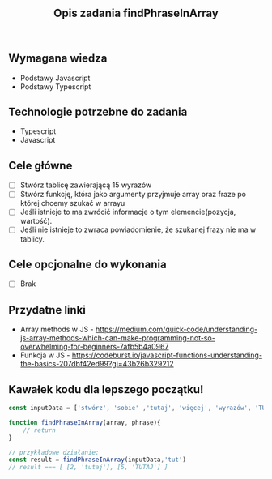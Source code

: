 <h2 align="center">Opis zadania findPhraseInArray </h2>

<br>

## Wymagana wiedza
- Podstawy Javascript
- Podstawy Typescript
 
## Technologie potrzebne do zadania

- Typescript
- Javascript

## Cele główne

* [ ] Stwórz tablicę zawierającą 15 wyrazów
* [ ] Stwórz funkcję, która jako argumenty przyjmuje array oraz fraze po której chcemy szukać w arrayu
* [ ] Jeśli istnieje to ma zwrócić informacje o tym elemencie(pozycja, wartość).
* [ ] Jeśli nie istnieje to zwraca powiadomienie, że szukanej frazy nie ma w tablicy.

## Cele opcjonalne do wykonania

* [ ] Brak

## Przydatne linki

- Array methods w JS - https://medium.com/quick-code/understanding-js-array-methods-which-can-make-programming-not-so-overwhelming-for-beginners-7afb5b4a0967
- Funkcja w JS - https://codeburst.io/javascript-functions-understanding-the-basics-207dbf42ed99?gi=43b26b329212

## Kawałek kodu dla lepszego początku!

```javascript
const inputData = ['stwórz', 'sobie' ,'tutaj', 'więcej', 'wyrazów', 'TUTAJ'] 

function findPhraseInArray(array, phrase){
    // return
}

// przykładowe działanie:
const result = findPhraseInArray(inputData,'tut')
// result === [ [2, 'tutaj'], [5, 'TUTAJ'] ]
```
